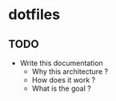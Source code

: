 # dotfiles

## TODO

* Write this documentation
  * Why this architecture ?
  * How does it work ?
  * What is the goal ?
